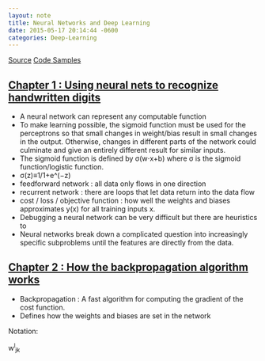 ```yaml
---
layout: note
title: Neural Networks and Deep Learning
date: 2015-05-17 20:14:44 -0600
categories: Deep-Learning
---
```


[Source](http://neuralnetworksanddeeplearning.com/index.html)
[Code Samples](https://github.com/mnielsen/neural-networks-and-deep-learning)

## [Chapter 1 : Using neural nets to recognize handwritten digits](http://neuralnetworksanddeeplearning.com/chap1.html)

- A neural network can represent any computable function
- To make learning possible, the sigmoid function must be used for the perceptrons
so that small changes in weight/bias result in small changes in the output. Otherwise,
changes in different parts of the network could culminate and give an entirely different
result for similar inputs.
- The sigmoid function is defined by σ(w⋅x+b) where σ is the sigmoid function/logistic function.
- σ(z)≡1/1+e^(−z)
- feedforward network : all data only flows in one direction
- recurrent network : there are loops that let data return into the data flow
- cost / loss / objective function : how well the weights and biases approximates y(x) for all
training inputs x.
- Debugging a neural network can be very difficult but there are heuristics to
- Neural networks break down a complicated question into increasingly specific subproblems until the features are directly from the data.

## [Chapter 2 : How the backpropagation algorithm works](http://neuralnetworksanddeeplearning.com/chap2.html)

- Backpropagation : A fast algorithm for computing the gradient of the cost function.
- Defines how the weights and biases are set in the network

Notation:

w<sup>l</sup><sub>jk</sub>
